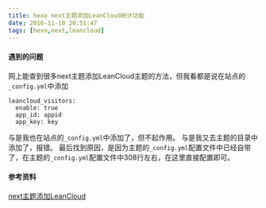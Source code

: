 ```yaml
---
title: hexo next主题添加LeanCloud统计功能
date: 2016-11-10 20:51:47
tags: [hexo,next,leancloud]
---
```


#### 遇到的问题
网上能查到很多next主题添加LeanCloud主题的方法，但我看都是说在站点的`_config.yml`中添加
```
leancloud_visitors:
  enable: true
  app_id: appid
  app_key: key
```
与是我也在站点的`_config.yml`中添加了，但不起作用。
与是我又去主题的目录中添加了，报错。
最后找到原因，是因为主题的`_config.yml`配置文件中已经自带了，在主题的`_config.yml`配置文件中308行左右，在这里直接配置即可。

#### 参考资料
[next主题添加LeanCloud](https://notes.wanghao.work/2015-10-21-%E4%B8%BANexT%E4%B8%BB%E9%A2%98%E6%B7%BB%E5%8A%A0%E6%96%87%E7%AB%A0%E9%98%85%E8%AF%BB%E9%87%8F%E7%BB%9F%E8%AE%A1%E5%8A%9F%E8%83%BD.html)
